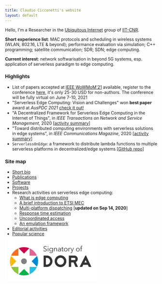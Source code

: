 ```yaml
---
title: Claudio Cicconetti's website
layout: default
---
```


Hello, I'm a Researcher in the [Ubiquitous Internet](http://cnd.iit.cnr.it/) group of [IIT-CNR](http://www.iit.cnr.it/).

**Short experience list**: MAC protocols and scheduling in wireless systems (WLAN, 802.16, LTE & beyond); performance evaluation via simulation; C++ programming; satellite communication; SDR; SDN; edge computing.

**Current interest**: network softwarisation in beyond 5G systems, esp. application of serverless paradigm to edge computing.

### Highlights

- List of papers accepted at [IEEE WoWMoM'21](http://wowmom2021.iit.cnr.it/) available, register to the conference [here](http://wowmom2021.iit.cnr.it/registration.html), it's only 25-30 USD for non-authors. The conference will be fully virtual on June 7-10, 2021
- "Serverless Edge Computing: Vision and Challenges" won **best paper** award at _AusPDC 2021_ [check it out!](https://dl.acm.org/doi/10.1145/3437378.3444367)
- "A Decentralized Framework for Serverless Edge Computing in the Internet of Things", in _IEEE Transactions on Network and Service Management_, 2020 [[activity summary](cloudcom2018.md)]
- "Toward distributed computing environments with serverless solutions in edge systems", in _IEEE Communications Magazine_, 2020 [[activity summary](serverless-etsi.md)]
- `ServerlessOnEdge`: a framework to distribute lambda functions to multiple serverless platforms in decentralized/edge systems [[GitHub repo](https://github.com/ccicconetti/serverlessonedge)]

### Site map

- [Short bio](bio.md)
- [Publications](publications.md)
- [Software](software.md)
- [Projects](projects.md)
- Research activities on serverless edge computing:
  - [What is edge computing](edgecomputing.md)
  - [A brief introduction to ETSI MEC](serverless-etsi.md)
  - [Multi-platform dispatching](cloudcom2018.md) [**updated on Sep 14, 2020**]
  - [Response time estimation](percom2019.md)
  - [Uncoordinated access](uncoord.md)
  - [An emulation framework](simpat.md)
- [Editorial activities](editorial.md)
- [Popular science](popular.md)

[![](pictures/Dorabadge1.png)](https://sfdora.org/)

